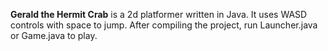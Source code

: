 **Gerald the Hermit Crab** is a 2d platformer written in Java. It uses WASD controls with space to jump. After compiling the project, run Launcher.java or Game.java to play.
